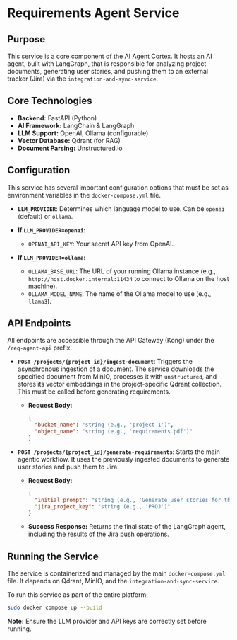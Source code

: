 # Requirements Agent Service

## Purpose

This service is a core component of the AI Agent Cortex. It hosts an AI agent, built with LangGraph, that is responsible for analyzing project documents, generating user stories, and pushing them to an external tracker (Jira) via the `integration-and-sync-service`.

## Core Technologies

- **Backend:** FastAPI (Python)
- **AI Framework:** LangChain & LangGraph
- **LLM Support:** OpenAI, Ollama (configurable)
- **Vector Database:** Qdrant (for RAG)
- **Document Parsing:** Unstructured.io

## Configuration

This service has several important configuration options that must be set as environment variables in the `docker-compose.yml` file.

- **`LLM_PROVIDER`**: Determines which language model to use. Can be `openai` (default) or `ollama`.

- **If `LLM_PROVIDER=openai`:**
  - `OPENAI_API_KEY`: Your secret API key from OpenAI.

- **If `LLM_PROVIDER=ollama`:**
  - `OLLAMA_BASE_URL`: The URL of your running Ollama instance (e.g., `http://host.docker.internal:11434` to connect to Ollama on the host machine).
  - `OLLAMA_MODEL_NAME`: The name of the Ollama model to use (e.g., `llama3`).

## API Endpoints

All endpoints are accessible through the API Gateway (Kong) under the `/req-agent-api` prefix.

- **`POST /projects/{project_id}/ingest-document`**: Triggers the asynchronous ingestion of a document. The service downloads the specified document from MinIO, processes it with `unstructured`, and stores its vector embeddings in the project-specific Qdrant collection. This must be called before generating requirements.
  - **Request Body:**
    ```json
    {
      "bucket_name": "string (e.g., 'project-1')",
      "object_name": "string (e.g., 'requirements.pdf')"
    }
    ```

- **`POST /projects/{project_id}/generate-requirements`**: Starts the main agentic workflow. It uses the previously ingested documents to generate user stories and push them to Jira.
  - **Request Body:**
    ```json
    {
      "initial_prompt": "string (e.g., 'Generate user stories for the key features.')",
      "jira_project_key": "string (e.g., 'PROJ')"
    }
    ```
  - **Success Response:** Returns the final state of the LangGraph agent, including the results of the Jira push operations.

## Running the Service

The service is containerized and managed by the main `docker-compose.yml` file. It depends on Qdrant, MinIO, and the `integration-and-sync-service`.

To run this service as part of the entire platform:
```bash
sudo docker compose up --build
```
**Note:** Ensure the LLM provider and API keys are correctly set before running.
